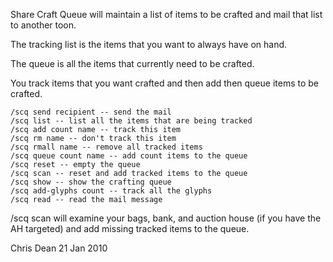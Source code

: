 
Share Craft Queue will maintain a list of items to be crafted and mail
that list to another toon.  

The tracking list is the items that you want to always have on hand.

The queue is all the items that currently need to be crafted.

You track items that you want crafted and then add then queue items to
be crafted.

    /scq send recipient -- send the mail
    /scq list -- list all the items that are being tracked
    /scq add count name -- track this item
    /scq rm name -- don't track this item
    /scq rmall name -- remove all tracked items
    /scq queue count name -- add count items to the queue
    /scq reset -- empty the queue
    /scq scan -- reset and add tracked items to the queue
    /scq show -- show the crafting queue
    /scq add-glyphs count -- track all the glyphs
    /scq read -- read the mail message

/scq scan will examine your bags, bank, and auction house (if you have
the AH targeted) and add missing tracked items to the queue.

Chris Dean
21 Jan 2010
